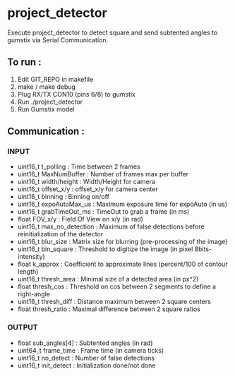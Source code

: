 # project_detector

Execute project_detector to detect square and send subtented angles to gumstix via Serial Communication.

## To run :
1) Edit GIT_REPO in makefile
2) make / make debug
3) Plug RX/TX CON10 (pins 6/8) to gumstix
4) Run ./project_detector
5) Run Gumstix model

## Communication :
### INPUT
- uint16_t t_polling : Time between 2 frames
- uint16_t MaxNumBuffer : Number of frames max per buffer
- uint16_t width/height : Width/Height for camera
- uint16_t offset_x/y : offset_x/y for camera center
- uint16_t binning : Binning on/off
- uint16_t expoAutoMax_us : Maximum exposure time for expoAuto (in us)
- uint16_t grabTimeOut_ms : TimeOut to grab a frame (in ms)
- float FOV_x/y : Field Of View on x/y (in rad)
- uint16_t max_no_detection : Maximum of false detections before reinitialization of the detector
- uint16_t blur_size : Matrix size for blurring (pre-processing of the image)
- uint16_t bin_square : Threshold to digitize the image (in pixel 8bits-intensity)
- float k_approx : Coefficient to approximate lines (percent/100 of contour length)
- uint16_t thresh_area : Minimal size of a detected area (in px^2)
- float thresh_cos : Threshold on cos between 2 segments to define a right-angle
- uint16_t thresh_diff : Distance maximum between 2 square centers
- float thresh_ratio : Maximal difference between 2 square ratios

### OUTPUT
- float sub_angles[4] : Subtented angles (in rad)
- uint64_t frame_time : Frame time (in camera ticks)
- uint16_t no_detect : Number of false detections
- uint16_t init_detect : Initialization done/not done
